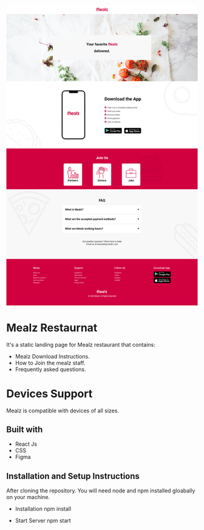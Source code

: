 ![Mealz Restaurant!](/src/assets/images/Mealz%20shows/large.png "Mealz Restaurant")

# Mealz Restaurnat
It's a static landing page for Mealz restaurant that contains:
- Mealz Download Instructions.
- How to Join the mealz staff.
- Frequently asked questions.

# Devices Support
Mealz is compatible with devices of all sizes.
 
## Built with
- React Js
- CSS
- Figma

## Installation and Setup Instructions
After cloning the repository. You will need node and npm installed gloabally on your machine.

- Installation
npm install

- Start Server
npm start